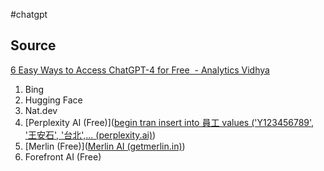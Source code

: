 #chatgpt

## Source
[6 Easy Ways to Access ChatGPT-4 for Free  - Analytics Vidhya](https://www.analyticsvidhya.com/blog/2023/12/chatgpt-4-for-free/)

1. Bing
2. Hugging Face
3. Nat.dev
4. [Perplexity AI (Free)]([begin tran insert into 員工 values ('Y123456789', '王安石', '台北',... (perplexity.ai)](https://www.perplexity.ai/search/begin-tran-insert-U.y5xRD3Q5q5TNM2WTj56Q))
5. [Merlin (Free)]([Merlin AI (getmerlin.in)](https://www.getmerlin.in/chat))
6. Forefront AI (Free)

